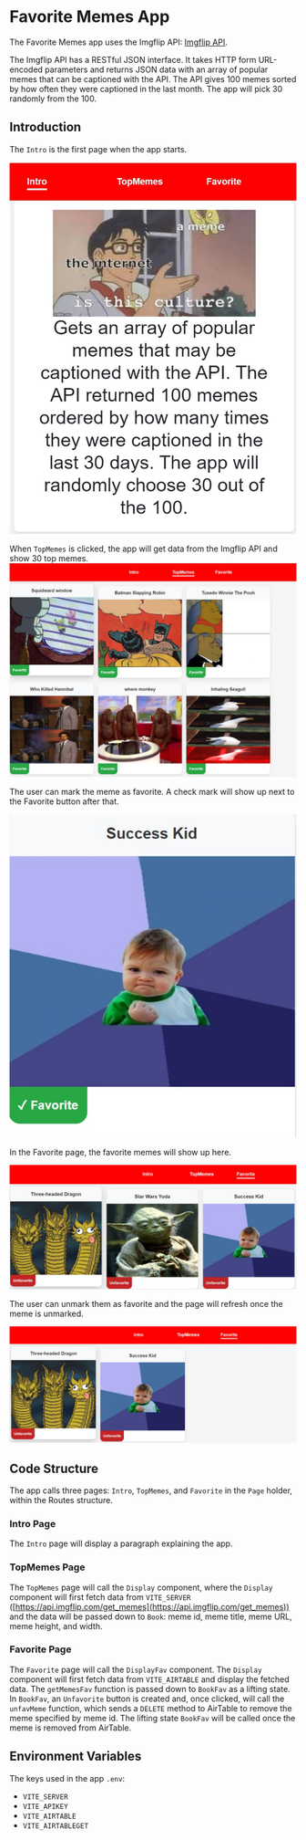 # Favorite Memes App

The Favorite Memes app uses the Imgflip API: [Imgflip API](https://api.imgflip.com/get_memes).

The Imgflip API has a RESTful JSON interface. It takes HTTP form URL-encoded parameters and returns JSON data with an array of popular memes that can be captioned with the API. The API gives 100 memes sorted by how often they were captioned in the last month. The app will pick 30 randomly from the 100.

## Introduction

The `Intro` is the first page when the app starts.

![Intro](https://github.com/pedrohaolee/Project-2-memes/blob/main/src/Intro.jpg)

When `TopMemes` is clicked, the app will get data from the Imgflip API and show 30 top memes.
![TopMemes](https://github.com/pedrohaolee/Project-2-memes/blob/main/src/TopMemes.jpg)

The user can mark the meme as favorite. A check mark will show up next to the Favorite button after that.

![FavoriteChecked](https://github.com/pedrohaolee/Project-2-memes/blob/main/src/FavoriteCheck.jpg)

In the Favorite page, the favorite memes will show up here.

![FavoredMemes](https://github.com/pedrohaolee/Project-2-memes/blob/main/src/FavMeme1.jpg)

The user can unmark them as favorite and the page will refresh once the meme is unmarked.

![UnfavorMeme](https://github.com/pedrohaolee/Project-2-memes/blob/main/src/FavMeme2.jpg)

## Code Structure

The app calls three pages: `Intro`, `TopMemes`, and `Favorite` in the `Page` holder, within the Routes structure.

### Intro Page

The `Intro` page will display a paragraph explaining the app.

### TopMemes Page

The `TopMemes` page will call the `Display` component, where the `Display` component will first fetch data from `VITE_SERVER` ([https://api.imgflip.com/get_memes](https://api.imgflip.com/get_memes)) and the data will be passed down to `Book`: meme id, meme title, meme URL, meme height, and width.

### Favorite Page

The `Favorite` page will call the `DisplayFav` component. The `Display` component will first fetch data from `VITE_AIRTABLE` and display the fetched data. The `getMemesFav` function is passed down to `BookFav` as a lifting state. In `BookFav`, an `Unfavorite` button is created and, once clicked, will call the `unfavMeme` function, which sends a `DELETE` method to AirTable to remove the meme specified by meme id. The lifting state `BookFav` will be called once the meme is removed from AirTable.

## Environment Variables

The keys used in the app `.env`:

- `VITE_SERVER`
- `VITE_APIKEY`
- `VITE_AIRTABLE`
- `VITE_AIRTABLEGET`
